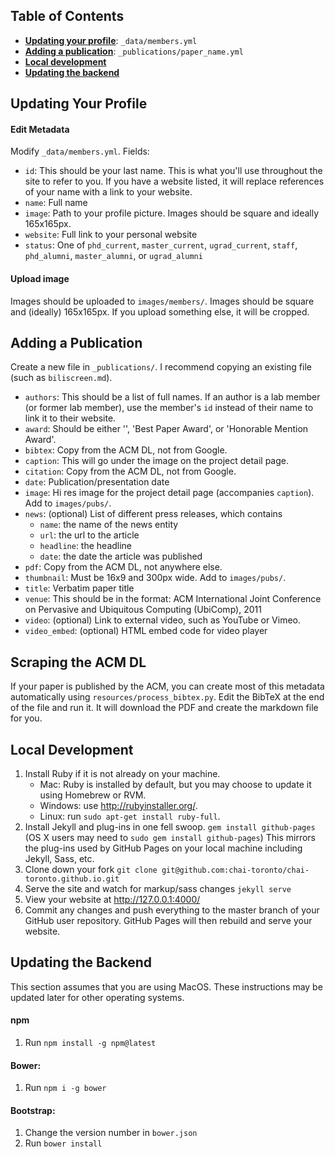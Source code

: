## Table of Contents
- **[Updating your profile](#updating-your-profile)**: `_data/members.yml`
- **[Adding a publication](#adding-a-publication)**: `_publications/paper_name.yml`
- **[Local development](#local-development)**
- **[Updating the backend](#updating-the-backend)**

## Updating Your Profile
#### Edit Metadata
Modify `_data/members.yml`.
Fields:
- `id`: This should be your last name. This is what you'll use throughout the site to refer to you. If you have a website listed, it will replace references of your name with a link to your website.
- `name`: Full name
- `image`: Path to your profile picture. Images should be square and ideally 165x165px.
- `website`: Full link to your personal website
- `status`: One of `phd_current`, `master_current`, `ugrad_current`, `staff`, `phd_alumni`, `master_alumni`, or `ugrad_alumni`

#### Upload image
Images should be uploaded to `images/members/`. Images should be square and (ideally) 165x165px. If you upload something else, it will be cropped.

## Adding a Publication
Create a new file in `_publications/`. I recommend copying an existing file (such as `biliscreen.md`).

- `authors`: This should be a list of full names. If an author is a lab member (or former lab member), use the member's `id` instead of their name to link it to their website.
- `award`: Should be either '', 'Best Paper Award', or 'Honorable Mention Award'.
- `bibtex`: Copy from the ACM DL, not from Google.
- `caption`: This will go under the image on the project detail page.
- `citation`: Copy from the ACM DL, not from Google.
- `date`: Publication/presentation date
- `image`: Hi res image for the project detail page (accompanies `caption`). Add to `images/pubs/`.
- `news`: (optional) List of different press releases, which contains
	- `name`: the name of the news entity
	- `url`: the url to the article
	- `headline`: the headline
	- `date`: the date the article was published
- `pdf`: Copy from the ACM DL, not anywhere else.
- `thumbnail`: Must be 16x9 and 300px wide. Add to `images/pubs/`.
- `title`: Verbatim paper title
- `venue`: This should be in the format: ACM International Joint Conference on Pervasive and Ubiquitous Computing (UbiComp), 2011
- `video`: (optional) Link to external video, such as YouTube or Vimeo.
- `video_embed`: (optional) HTML embed code for video player

## Scraping the ACM DL
If your paper is published by the ACM, you can create most of this metadata automatically using `resources/process_bibtex.py`. Edit the BibTeX at the end of the file and run it. It will download the PDF and create the markdown file for you.

## Local Development
1. Install Ruby if it is not already on your machine.
	* Mac: Ruby is installed by default, but you may choose to update it using Homebrew or RVM. 
	* Windows: use http://rubyinstaller.org/. 
	* Linux: run `sudo apt-get install ruby-full`.
2. Install Jekyll and plug-ins in one fell swoop. `gem install github-pages` (OS X users may need to `sudo gem install github-pages`) This mirrors the plug-ins used by GitHub Pages on your local machine including Jekyll, Sass, etc.
3. Clone down your fork `git clone git@github.com:chai-toronto/chai-toronto.github.io.git`
4. Serve the site and watch for markup/sass changes `jekyll serve`
5. View your website at http://127.0.0.1:4000/
6. Commit any changes and push everything to the master branch of your GitHub user repository. GitHub Pages will then rebuild and serve your website.

## Updating the Backend
This section assumes that you are using MacOS. These instructions may be updated later for other operating systems.

#### npm
1. Run `npm install -g npm@latest`

#### Bower:
1. Run `npm i -g bower`

#### Bootstrap:
1. Change the version number in `bower.json`
2. Run `bower install`
